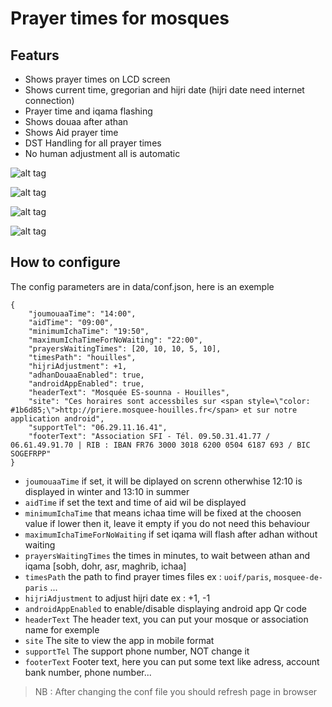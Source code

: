 # Prayer times for mosques ###

## Featurs

* Shows prayer times on LCD screen
* Shows current time, gregorian and hijri date (hijri date need internet connection) 
* Prayer time and iqama flashing
* Shows douaa after athan
* Shows Aid prayer time
* DST Handling for all prayer times
* No human adjustment all is automatic

![alt tag](http://priere.mosquee-houilles.fr/img/screenshot-1.png)

![alt tag](http://priere.mosquee-houilles.fr/img/screenshot-2.jpg)

![alt tag](http://priere.mosquee-houilles.fr/img/screenshot-3.png)

![alt tag](http://priere.mosquee-houilles.fr/img/douaa-after-athan.jpg)

## How to configure

The config parameters are in data/conf.json, here is an exemple

```
{
    "joumouaaTime": "14:00",
    "aidTime": "09:00",
    "minimumIchaTime": "19:50",
    "maximumIchaTimeForNoWaiting": "22:00",
    "prayersWaitingTimes": [20, 10, 10, 5, 10],
    "timesPath": "houilles",
    "hijriAdjustment": +1,
    "adhanDouaaEnabled": true,
    "androidAppEnabled": true,
    "headerText": "Mosquée ES-sounna - Houilles",
    "site": "Ces horaires sont accessbiles sur <span style=\"color: #1b6d85;\">http://priere.mosquee-houilles.fr</span> et sur notre application android",
    "supportTel": "06.29.11.16.41",
    "footerText": "Association SFI - Tél. 09.50.31.41.77 / 06.61.49.91.70 | RIB : IBAN FR76 3000 3018 6200 0504 6187 693 / BIC SOGEFRPP"
}
```

* `joumouaaTime` if set, it will be diplayed on screnn otherwhise 12:10 is displayed in winter and 13:10 in summer
* `aidTime` if set the text and time of aid wil be displayed
* `minimumIchaTime` that means ichaa time will be fixed at the choosen value if lower then it, leave it empty if you do not need this behaviour
* `maximumIchaTimeForNoWaiting` if set iqama will flash after adhan without waiting
* `prayersWaitingTimes` the times in minutes, to wait between athan and iqama [sobh, dohr, asr, maghrib, ichaa]
* `timesPath` the path to find prayer times files ex : `uoif/paris`, `mosquee-de-paris` ...
* `hijriAdjustment` to adjust hijri date ex : +1, -1
* `androidAppEnabled` to enable/disable displaying android app Qr code
* `headerText` The header text, you can put your mosque or association name for exemple
* `site` The site to view the app in mobile format 
* `supportTel` The support phone number, NOT change it
* `footerText` Footer text, here you can put some text like adress, account bank number, phone number...


> NB : After changing the conf file you should refresh page in browser
